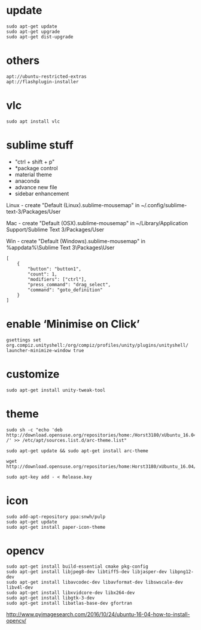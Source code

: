 # update

```shell
sudo apt-get update
sudo apt-get upgrade
sudo apt-get dist-upgrade
```

# others

```shell
apt://ubuntu-restricted-extras
apt://flashplugin-installer
```

# vlc
```shell
sudo apt install vlc
```

# sublime stuff
* "ctrl + shift + p"
* *package control
* material theme
* anaconda
* advance new file
* sidebar enhancement

Linux - create "Default (Linux).sublime-mousemap" in ~/.config/sublime-text-3/Packages/User

Mac - create "Default (OSX).sublime-mousemap" in ~/Library/Application Support/Sublime Text 3/Packages/User

Win - create "Default (Windows).sublime-mousemap" in %appdata%\Sublime Text 3\Packages\User

```shell
[
    {
        "button": "button1", 
        "count": 1, 
        "modifiers": ["ctrl"],
        "press_command": "drag_select",
        "command": "goto_definition"
    }
]
```

# enable ‘Minimise on Click’
```shell
gsettings set org.compiz.unityshell:/org/compiz/profiles/unity/plugins/unityshell/ launcher-minimize-window true
```

# customize
```shell
sudo apt-get install unity-tweak-tool
```

# theme
```shell
sudo sh -c "echo 'deb http://download.opensuse.org/repositories/home:/Horst3180/xUbuntu_16.04/ /' >> /etc/apt/sources.list.d/arc-theme.list"

sudo apt-get update && sudo apt-get install arc-theme

wget http://download.opensuse.org/repositories/home:Horst3180/xUbuntu_16.04/Release.key

sudo apt-key add - < Release.key
```

# icon
```shell
sudo add-apt-repository ppa:snwh/pulp
sudo apt-get update
sudo apt-get install paper-icon-theme
```


# opencv
```shell
sudo apt-get install build-essential cmake pkg-config
sudo apt-get install libjpeg8-dev libtiff5-dev libjasper-dev libpng12-dev
sudo apt-get install libavcodec-dev libavformat-dev libswscale-dev libv4l-dev
sudo apt-get install libxvidcore-dev libx264-dev
sudo apt-get install libgtk-3-dev
sudo apt-get install libatlas-base-dev gfortran
```

http://www.pyimagesearch.com/2016/10/24/ubuntu-16-04-how-to-install-opencv/
